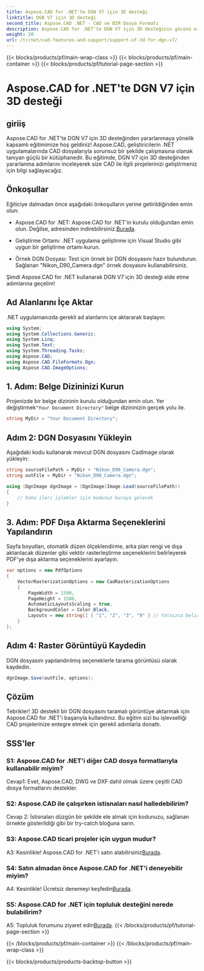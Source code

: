 ```yaml
---
title: Aspose.CAD for .NET'te DGN V7 için 3D desteği
linktitle: DGN V7 için 3D desteği
second_title: Aspose.CAD .NET - CAD ve BIM Dosya Formatı
description: Aspose.CAD for .NET'te DGN V7 için 3D desteğinin gücünü ortaya çıkarın. Adım adım eğitimimizi takip edin.
weight: 20
url: /tr/net/cad-features-and-support/support-of-3d-for-dgn-v7/
---
```


{{< blocks/products/pf/main-wrap-class >}}
{{< blocks/products/pf/main-container >}}
{{< blocks/products/pf/tutorial-page-section >}}

# Aspose.CAD for .NET'te DGN V7 için 3D desteği

## giriiş

Aspose.CAD for .NET'te DGN V7 için 3D desteğinden yararlanmaya yönelik kapsamlı eğitimimize hoş geldiniz! Aspose.CAD, geliştiricilerin .NET uygulamalarında CAD dosyalarıyla sorunsuz bir şekilde çalışmasına olanak tanıyan güçlü bir kütüphanedir. Bu eğitimde, DGN V7 için 3D desteğinden yararlanma adımlarını inceleyerek size CAD ile ilgili projelerinizi geliştirmeniz için bilgi sağlayacağız.

## Önkoşullar

Eğiticiye dalmadan önce aşağıdaki önkoşulların yerine getirildiğinden emin olun:

-  Aspose.CAD for .NET: Aspose.CAD for .NET'in kurulu olduğundan emin olun. Değilse, adresinden indirebilirsiniz.[Burada](https://releases.aspose.com/cad/net/).

- Geliştirme Ortamı: .NET uygulama geliştirme için Visual Studio gibi uygun bir geliştirme ortamı kurun.

- Örnek DGN Dosyası: Test için örnek bir DGN dosyasını hazır bulundurun. Sağlanan "Nikon_D90_Camera.dgn" örnek dosyasını kullanabilirsiniz.

Şimdi Aspose.CAD for .NET kullanarak DGN V7 için 3D desteği elde etme adımlarına geçelim!

## Ad Alanlarını İçe Aktar

.NET uygulamanızda gerekli ad alanlarını içe aktararak başlayın:

```csharp
using System;
using System.Collections.Generic;
using System.Linq;
using System.Text;
using System.Threading.Tasks;
using Aspose.CAD;
using Aspose.CAD.FileFormats.Dgn;
using Aspose.CAD.ImageOptions;
```

## 1. Adım: Belge Dizininizi Kurun

 Projenizde bir belge dizininin kurulu olduğundan emin olun. Yer değiştirmek`"Your Document Directory"` belge dizininizin gerçek yolu ile.

```csharp
string MyDir = "Your Document Directory";
```

## Adım 2: DGN Dosyasını Yükleyin

Aşağıdaki kodu kullanarak mevcut DGN dosyasını CadImage olarak yükleyin:

```csharp
string sourceFilePath = MyDir + "Nikon_D90_Camera.dgn";
string outFile = MyDir + "Nikon_D90_Camera.dgn";

using (DgnImage dgnImage = (DgnImage)Image.Load(sourceFilePath))
{
    // Daha ileri işlemler için kodunuz buraya gelecek
}
```

## 3. Adım: PDF Dışa Aktarma Seçeneklerini Yapılandırın

Sayfa boyutları, otomatik düzen ölçeklendirme, arka plan rengi ve dışa aktarılacak düzenler gibi vektör rasterleştirme seçeneklerini belirleyerek PDF'ye dışa aktarma seçeneklerini ayarlayın.

```csharp
var options = new PdfOptions
{
    VectorRasterizationOptions = new CadRasterizationOptions
    {
        PageWidth = 1500,
        PageHeight = 1500,
        AutomaticLayoutsScaling = true,
        BackgroundColor = Color.Black,
        Layouts = new string[] { "1", "2", "3", "9" } // Yalnızca belirtilen görünümleri dışa aktar
    }
};
```

## Adım 4: Raster Görüntüyü Kaydedin

DGN dosyasını yapılandırılmış seçeneklerle tarama görüntüsü olarak kaydedin.

```csharp
dgnImage.Save(outFile, options);
```

## Çözüm

Tebrikler! 3D destekli bir DGN dosyasını taramalı görüntüye aktarmak için Aspose.CAD for .NET'i başarıyla kullandınız. Bu eğitim sizi bu işlevselliği CAD projelerinize entegre etmek için gerekli adımlarla donattı.

## SSS'ler

### S1: Aspose.CAD for .NET'i diğer CAD dosya formatlarıyla kullanabilir miyim?

Cevap1: Evet, Aspose.CAD, DWG ve DXF dahil olmak üzere çeşitli CAD dosya formatlarını destekler.

### S2: Aspose.CAD ile çalışırken istisnaları nasıl halledebilirim?

Cevap 2: İstisnaları düzgün bir şekilde ele almak için kodunuzu, sağlanan örnekte gösterildiği gibi bir try-catch bloğuna sarın.

### S3: Aspose.CAD ticari projeler için uygun mudur?

 A3: Kesinlikle! Aspose.CAD for .NET'i satın alabilirsiniz[Burada](https://purchase.aspose.com/buy).

### S4: Satın almadan önce Aspose.CAD for .NET'i deneyebilir miyim?

A4: Kesinlikle! Ücretsiz denemeyi keşfedin[Burada](https://releases.aspose.com/).

### S5: Aspose.CAD for .NET için topluluk desteğini nerede bulabilirim?

 A5: Topluluk forumunu ziyaret edin[Burada](https://forum.aspose.com/c/cad/19).
{{< /blocks/products/pf/tutorial-page-section >}}

{{< /blocks/products/pf/main-container >}}
{{< /blocks/products/pf/main-wrap-class >}}

{{< blocks/products/products-backtop-button >}}
